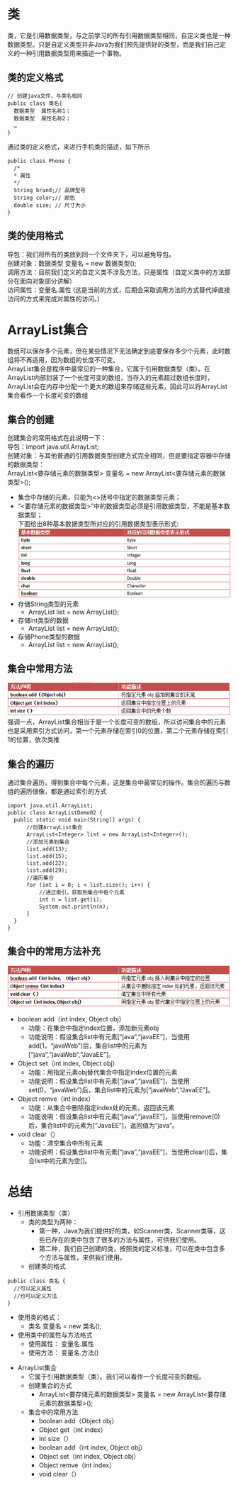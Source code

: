 # 类
  类，它是引用数据类型，与之前学习的所有引用数据类型相同，自定义类也是一种数据类型。只是自定义类型并非Java为我们预先提供好的类型，而是我们自己定义的一种引用数据类型用来描述一个事物。  
## 类的定义格式
  ```
  // 创建java文件，与类名相同
  public class 类名{
    数据类型  属性名称1；
    数据类型  属性名称2；
    …
  }
  ```  
  通过类的定义格式，来进行手机类的描述，如下所示  
  ```
  public class Phone {
    /*
    * 属性
    */
    String brand;// 品牌型号
    String color;// 颜色
    double size; // 尺寸大小
  }
  ```  
## 类的使用格式
  导包：我们将所有的类放到同一个文件夹下，可以避免导包。  
  创建对象：数据类型  变量名 = new 数据类型();  
  调用方法：目前我们定义的自定义类不涉及方法，只是属性（自定义类中的方法部分在面向对象部分讲解）  
  访问属性：变量名.属性 (这是当前的方式，后期会采取调用方法的方式替代掉直接访问的方式来完成对属性的访问。)  
# ArrayList集合
  数组可以保存多个元素，但在某些情况下无法确定到底要保存多少个元素，此时数组将不再适用，因为数组的长度不可变。  
  ArrayList集合是程序中最常见的一种集合，它属于引用数据类型（类）。在ArrayList内部封装了一个长度可变的数组，当存入的元素超过数组长度时，ArrayList会在内存中分配一个更大的数组来存储这些元素，因此可以将ArrayList集合看作一个长度可变的数组  
## 集合的创建
  创建集合的常用格式在此说明一下：  
  导包：import java.util.ArrayList;  
  创建对象：与其他普通的引用数据类型创建方式完全相同，但是要指定容器中存储的数据类型：  
  ArrayList<要存储元素的数据类型> 变量名 = new ArrayList<要存储元素的数据类型>();  
  * 集合中存储的元素，只能为<>括号中指定的数据类型元素；
  * “<要存储元素的数据类型>”中的数据类型必须是引用数据类型，不能是基本数据类型；  
  下面给出8种基本数据类型所对应的引用数据类型表示形式:  
  ![text](https://github.com/AcherLi/Java/blob/master/img/doc0601.png?raw=true)  
  * 存储String类型的元素
    + ArrayList<String> list = new ArrayList<String>();
  * 存储int类型的数据
    + ArrayList<Integer> list = new ArrayList<Integer>(); 
  * 存储Phone类型的数据
    + ArrayList<Phone> list = new ArrayList<Phone>();
## 集合中常用方法
  ![text](https://github.com/AcherLi/Java/blob/master/img/doc0602.png?raw=true)  
  强调一点，ArrayList集合相当于是一个长度可变的数组，所以访问集合中的元素也是采用索引方式访问，第一个元素存储在索引0的位置，第二个元素存储在索引1的位置，依次类推  
## 集合的遍历
  通过集合遍历，得到集合中每个元素，这是集合中最常见的操作。集合的遍历与数组的遍历很像，都是通过索引的方式  
  ```
  import java.util.ArrayList;
  public class ArrayListDemo02 {
  	public static void main(String[] args) {
  		//创建ArrayList集合
  		ArrayList<Integer> list = new ArrayList<Integer>();
  		//添加元素到集合
  		list.add(13);
  		list.add(15);
  		list.add(22);
  		list.add(29);
  		//遍历集合
  		for (int i = 0; i < list.size(); i++) {
  			//通过索引，获取到集合中每个元素
  			int n = list.get(i);
  			System.out.println(n);
  		}
  	}
  }
  ```  
## 集合中的常用方法补充
  ![text](https://github.com/AcherLi/Java/blob/master/img/doc0603.png?raw=true)  
  * boolean add（int index,  Object obj）
    + 功能：在集合中指定index位置，添加新元素obj
    + 功能说明：假设集合list中有元素[“java”,“javaEE”]，当使用add(1，“javaWeb”)后，集合list中的元素为[“java”,“javaWeb”,“JavaEE”]。
  * Object set（int index, Object obj）
    + 功能：用指定元素obj替代集合中指定index位置的元素
    + 功能说明：假设集合list中有元素[“java”,“javaEE”]，当使用set(0，“javaWeb”)后，集合list中的元素为[“javaWeb”,“JavaEE”]。
  * Object remve（int index）
    + 功能：从集合中删除指定index处的元素，返回该元素
    + 功能说明：假设集合list中有元素[“java”,“javaEE”]，当使用remove(0)后，集合list中的元素为[“JavaEE”]，返回值为“java”。
  * void clear（）
    + 功能：清空集合中所有元素
    + 功能说明：假设集合list中有元素[“java”,“javaEE”]，当使用clear()后，集合list中的元素为空[]。  
# 总结
  * 引用数据类型（类）
    + 类的类型为两种：
      - 第一种，Java为我们提供好的类，如Scanner类，Scanner类等，这些已存在的类中包含了很多的方法与属性，可供我们使用。
      - 第二种，我们自己创建的类，按照类的定义标准，可以在类中包含多个方法与属性，来供我们使用。
    + 创建类的格式
  ```
  public class 类名 {
    //可以定义属性
    //也可以定义方法
  }
  ```    
  + 使用类的格式：
    - 类名 变量名 = new 类名();
  + 使用类中的属性与方法格式
    - 使用属性： 变量名.属性
    - 使用方法： 变量名.方法()
  * ArrayList集合
    + 它属于引用数据类型（类）。我们可以看作一个长度可变的数组。
    + 创建集合的方式
      - ArrayList<要存储元素的数据类型> 变量名 = new ArrayList<要存储元素的数据类型>();
    + 集合中的常用方法
      - boolean add（Object obj）
      - Object get（int index）
      - int size（）
      - boolean add（int index,  Object obj）
      - Object set（int index, Object obj）
      - Object remve（int index）
      - void clear（）
